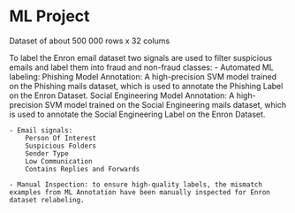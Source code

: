 # ML Project 
Dataset of about 500 000 rows x 32 colums

To label the Enron email dataset two signals are used to filter suspicious emails and label them into fraud and non-fraud classes:
	- Automated ML labeling:
		Phishing Model Annotation: A high-precision SVM model trained on the Phishing mails dataset, which is used to annotate the Phishing Label on the Enron Dataset.
		Social Engineering Model Annotation: A high-precision SVM model trained on the Social Engineering mails dataset, which is used to annotate the Social Engineering Label on the Enron Dataset.
	
	- Email signals:
		Person Of Interest
		Suspicious Folders
		Sender Type
		Low Communication
		Contains Replies and Forwards
	
	- Manual Inspection: to ensure high-quality labels, the mismatch examples from ML Annotation have been manually inspected for Enron dataset relabeling.